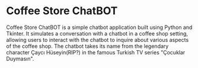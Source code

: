 # Coffee Store ChatBOT

Coffee Store ChatBOT is a simple chatbot application built using Python and Tkinter. It simulates a conversation with a chatbot in a coffee shop setting, allowing users to interact with the chatbot to inquire about various aspects of the coffee shop. The chatbot takes its name from the legendary character Çaycı Hüseyin(RIP?) in the famous Turkish TV series "Çocuklar Duymasın".
